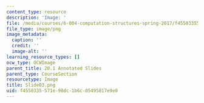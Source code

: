 ```yaml
---
content_type: resource
description: 'Image: '
file: /media/courses/6-004-computation-structures-spring-2017/f4550335571e98dc1b6c05495017e9e0_Slide03.png
file_type: image/png
image_metadata:
  caption: ''
  credit: ''
  image-alt: ''
learning_resource_types: []
ocw_type: OCWImage
parent_title: 20.1 Annotated Slides
parent_type: CourseSection
resourcetype: Image
title: Slide03.png
uid: f4550335-571e-98dc-1b6c-05495017e9e0
---
```

